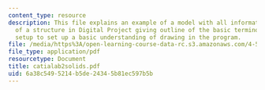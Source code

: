 ```yaml
---
content_type: resource
description: This file explains an example of a model with all information and components
  of a structure in Digital Project giving outline of the basic terminology and file
  setup to set up a basic understanding of drawing in the program.
file: /media/https%3A/open-learning-course-data-rc.s3.amazonaws.com/4-501-architectural-construction-and-computation-fall-2005/6a38c5495214b5de24345b81ec597b5b_catialab2solids.pdf
file_type: application/pdf
resourcetype: Document
title: catialab2solids.pdf
uid: 6a38c549-5214-b5de-2434-5b81ec597b5b
---
```

